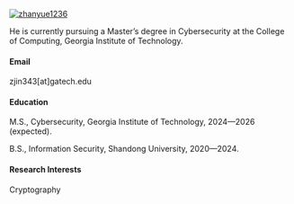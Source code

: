 

[![zhanyue1236](https://img.shields.io/badge/zhanyue1236-github-003057?logo=github)](https://github.com/zhanyue1236)

He is currently pursuing a Master’s degree in Cybersecurity at the College of Computing, Georgia Institute of Technology.

#### Email
zjin343[at]gatech.edu

#### Education
M.S., Cybersecurity, Georgia Institute of Technology, 2024—2026 (expected).

B.S., Information Security, Shandong University, 2020—2024.

#### Research Interests
Cryptography
